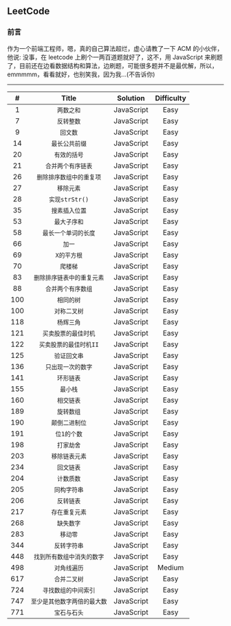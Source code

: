 ## LeetCode

### 前言

作为一个前端工程师，嗯，真的自己算法超烂，虚心请教了一下 ACM 的小伙伴，他说: 没事，在 leetcode 上刷个一两百道题就好了，这不，用 JavaScript 来刷题了，目前还在边看数据结构和算法，边刷题，可能很多题并不是最优解，所以，emmmmm，看看就好，也别笑我，因为我...(不告诉你)

---

|  #  |            Title             |  Solution  | Difficulty |
| :-: | :--------------------------: | :--------: | :--------: |
|  1  |          `两数之和`          | JavaScript |    Easy    |
|  7  |          `反转整数`          | JavaScript |    Easy    |
|  9  |           `回文数`           | JavaScript |    Easy    |
| 14  |        `最长公共前缀`        | JavaScript |    Easy    |
| 20  |         `有效的括号`         | JavaScript |    Easy    |
| 21  |      `合并两个有序链表`      | JavaScript |    Easy    |
| 26  |   `删除排序数组中的重复项`   | JavaScript |    Easy    |
| 27  |          `移除元素`          | JavaScript |    Easy    |
| 28  |        `实现strStr()`        | JavaScript |    Easy    |
| 35  |        `搜素插入位置`        | JavaScript |    Easy    |
| 53  |         `最大子序和`         | JavaScript |    Easy    |
| 58  |     `最长一个单词的长度`     | JavaScript |    Easy    |
| 66  |            `加一`            | JavaScript |    Easy    |
| 69  |         `X的平方根`          | JavaScript |    Easy    |
| 70  |           `爬楼梯`           | JavaScript |    Easy    |
| 83  |  `删除排序链表中的重复元素`  | JavaScript |    Easy    |
| 88  |      `合并两个有序数组`      | JavaScript |    Easy    |
| 100 |          `相同的树`          | JavaScript |    Easy    |
| 100 |         `对称二叉树`         | JavaScript |    Easy    |
| 118 |          `杨辉三角`          | JavaScript |    Easy    |
| 121 |     `买卖股票的最佳时机`     | JavaScript |    Easy    |
| 122 |    `买卖股票的最佳时机II`    | JavaScript |    Easy    |
| 125 |         `验证回文串`         | JavaScript |    Easy    |
| 136 |      `只出现一次的数字`      | JavaScript |    Easy    |
| 141 |          `环形链表`          | JavaScript |    Easy    |
| 155 |           `最小栈`           | JavaScript |    Easy    |
| 160 |          `相交链表`          | JavaScript |    Easy    |
| 189 |          `旋转数组`          | JavaScript |    Easy    |
| 190 |        `颠倒二进制位`        | JavaScript |    Easy    |
| 191 |         `位1的个数`          | JavaScript |    Easy    |
| 198 |          `打家劫舍`          | JavaScript |    Easy    |
| 203 |        `移除链表元素`        | JavaScript |    Easy    |
| 234 |          `回文链表`          | JavaScript |    Easy    |
| 204 |          `计数质数`          | JavaScript |    Easy    |
| 205 |         `同构字符串`         | JavaScript |    Easy    |
| 206 |          `反转链表`          | JavaScript |    Easy    |
| 217 |        `存在重复元素`        | JavaScript |    Easy    |
| 268 |          `缺失数字`          | JavaScript |    Easy    |
| 283 |           `移动零`           | JavaScript |    Easy    |
| 344 |         `反转字符串`         | JavaScript |    Easy    |
| 448 |  `找到所有数组中消失的数字`  | JavaScript |    Easy    |
| 498 |         `对角线遍历`         | JavaScript |   Medium   |
| 617 |         `合并二叉树`         | JavaScript |    Easy    |
| 724 |     `寻找数组的中间索引`     | JavaScript |    Easy    |
| 747 | `至少是其他数字两倍的最大数` | JavaScript |    Easy    |
| 771 |         `宝石与石头`         | JavaScript |    Easy    |
